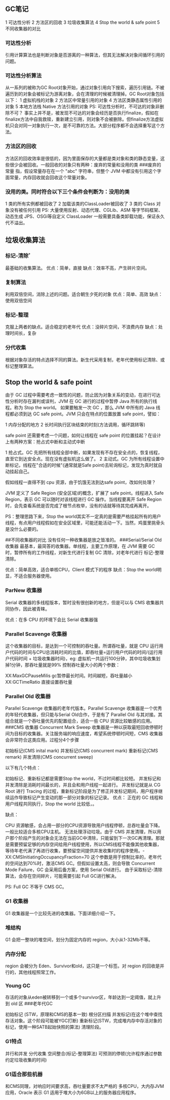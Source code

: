 ## GC笔记
1 可达性分析
2 方法区的回收
3 垃圾收集算法
4 Stop the world & safe point
5 不同收集器的对比

### 可达性分析
引用计算算法也是判断对象是否游离的一种算法，但其无法解决对象间循环引用的问题。

### 可达性分析算法
从一系列的被称为GC Root对象开始，通过对象引用向下搜索，遍历引用链。不被遍历到的对象会被标记为游离对象，会在清理的时候被清理掉。GC Root对象包括以下：
1 虚拟机栈的对象
2 方法区中常量引用的对象
4 方法区类静态属性引用的对象
5 本地方法栈 Native 方法引用的对象
PS: 可达性分析时，不可达的对象非删除不可？
事实上并不是，被发现不可达的对象会经历是否执行finalize，假如在finalize方法中自我救赎，重新建立引用，则对象不会被删除。但finalize方法虚拟机只会对同一对象执行一次，是不可靠的方法。大部分程序都不会选择重写这个方法。

### 方法区的回收
方法区的回收效率是很低的，因为里面保存的大量都是类对象和类的静态变量，这些很少会被回收。一般回收的对象只有两种：废弃的常量和没用的类
###废弃的常量
指，假设常量存在在一个 "abc" 字符串，但整个 JVM 中都没有引用这个字面常量，内存回收就会回收这个常量对象。

### 没用的类。同时符合以下三个条件会判断为：没用的类
1 类的所有实例都被回收了
2 加载该类的ClassLoader被回收了
3 类的 Class 对象没有被任何引用
PS: 大量使用反射、动态代理、CGLib、ASM 等字节码框架、动态生成 JPS、OSGi等自定义 ClassLoader 一般需要具备类卸载功能，保证永久代不溢出。

## 垃圾收集算法
### 标记-清除˚
最基础的收集算法。
优点：简单，直接
缺点：效率不高，产生碎片空间。

### 复制算法
利用双倍空间，消除上述的问题。适合朝生夕死的对象
优点：简单、高效
缺点：使用双倍空间

### 标记-整理

克服上两者的缺点。适合稳定的老年代
优点：没碎片空间，不浪费内存
缺点：处理时间长，复杂

### 分代收集
根据对象存活的特点选择不同的算法。新生代采用复制，老年代使用标记清除、或标记整理算法。

## Stop the world & safe point
由于 GC 过程中需要考虑一致性的问题，防止因为对象关系的变动，在进行可达性分析时存在漏判或误判，JVM 在 GC 进行的过程中暂停 Java 所有的执行线程。称为 Stop the world。
如果要触发一次 GC ，那么 JVM 中所有的 Java 线程都必须到达 GC safe point。JVM 只会在特点的位置放置 safe point，譬如：

1 内存分配的地方
2 长时间执行区块结束的时刻(方法调用，循环跳转等)

safe point 还需要考虑一个问题，如何让线程在 safe point 的位置挂起？在设计上有两种方案：抢占式中断和主动式中断

1 抢占式。GC 先把所有线程全部中断，如果发现有不存在安全点的，恢复线程，直至它到达安全点。现在没有虚拟机这么做了。
2 主动式。GC 为所有线程设置中断标记，线程在"合适的时候"(通常就是Safe point)去轮询标记，发现为真时就自动挂起自己。

假如线程一直得不到 cpu 资源，由于饥饿无法到达safe point，改如何处理？

JVM 定义了 Safe Region (安全区域)的概念，扩展了 safe point。线程进入 Safe Region，表示 GC 可以随时对该线程进行 GC 操作。当线程要离开 Safe Region 时，会先查看系统是否完成了根节点枚举，没有的话就等待其完成再离开。

PS：整理思路下来，Stop the world其实不一定真的是需要严格挂起所有的用户线程，有点用户线程假如在安全区域里，可能还能活动一下。当然，鸡蛋里挑骨头是没什么必要的。

##不同收集器的对比
没有任何一种收集器是放之皆准的。
###Serial/Serial Old 收集器
最基本，最简答的收集器。单线程，主要工作原理，在 JVM 需要 GC 时，暂停所有的工作线程，对新生代进行复制 GC 清除，对老年代进行 标记-整理 清除。

优点：简单高效，适合单核CPU，Client 模式下的程序
缺点：Stop the world明显，不适合服务器使用。

### ParNew 收集器
Serial 收集器的多线程版本，暂时没有很创新的地方，但是可以与 CMS 收集器共同协作，因此被青睐。

优点：在多 CPU 的环境下会比 Serial 收集器强

### Parallel Scavenge 收集器
这个收集器的目标，是达到一个可控制的吞吐量。所谓吞吐量，就是 CPU 运行用户代码的时间与CPU总消耗时间的比值，即吞吐量=运行用户代码的时间/(运行用户代码时间 + 垃圾收集器时间)，eg: 虚拟机一共运行100分钟，其中垃圾收集划掉1分钟，那吞吐量就是99%
控制吞吐量大小的两个参数：

XX:MaxGCPauseMilis gc暂停最长时间。时间越短，吞吐量越小
XX:GCTimeRatio 直接设置吞吐量

### Parallel Old 收集器
Parallel Scavenge 收集器的老年代版本。Parallel Scavenge 收集器是一个优秀的年轻代收集器，但只能与Serial Old合作，于是有了 Parallel Old 与其对接。其组合就是一个吞吐量优先的配置组合，适合一些 CPU 资源比较敏感的应用。
###CMS 收集器
Concurrent Mark Sweep 收集器是一种以获取最短回收停顿时间为目标的收集器。关注服务端的响应速度，希望系统停顿时间短，CMS 收集器会非常符合这类应用。过程分4个步骤

初始标记(CMS inital mark)
并发标记(CMS concurrent mark)
重新标记(CMS remark)
并发清除(CMS concurrent sweep)

以下有几个特点：

初始标记、重新标记都是需要Stop the world，不过时间都比较短。
并发标记和并发清除是消耗时间最长的，并且会和用户线程一起进行。
并发标记就是从 CG Root 进行 Tracing 的过程，重新标记阶段是为了修正并发标记期间，用户程序继续运作导致标记产生变动的那一部分对象的标记记录。
优点：
正在的 GC 线程和用户线程共同执行，Stop the world 比较低，。

缺点：

CPU 资源敏感，会占用一部分的CPU资源导致用户线程停顿，总吞吐量会下降。一般比较适合多核CPU主机。
无法处理浮动垃圾。由于 CMS 并发清理，所以用户那个阶段产生的对象会无法在当前GC中清除，只能留到下一次GC再清理。那就是需要预留足够的内存空间给用户线程使用，所以CMS线程不能像其他收集器，等待年老代满了再进行收集，要预留空间提供并发收集时的程序使用。-XX:CMSInitiatingOccupancyFraction=70 这个参数是用于控制比率的，老年代的空间达到70%时，激活CMS GC。但假如设置太高，则会导致 Concurrent Mode Failure，GC 会采用后备方案，使用 Serial Old进行。
由于采取标记-清除算法，会存在空间碎片，可能需要引起 Full GC进行解决。

PS: Full GC 不等于 CMS GC。
### G1 收集器
G1 收集器是一个比较先进的收集器。下面详细介绍一下。
### 堆结构
G1 会把一整块的堆空间，划分为固定内存的 region，大小从1-32Mb不等。
### 内存分配
region 会被分为 Eden、Survivor和old，这只是一个标签。对 region 的回收是并行的，其他线程照常工作。
### Young GC
存活的对象从eden被转移到一个或多个survivor区，年龄达到一定阈值，就上升到 old 区
###老年代GC

初始标记 (STW，原理和CMS的基本一致)
根分区扫描
并发标记(在这个堆中查找存活对象。这个阶段可能被YGC打断)
重新标记(STW，完成堆内存中存活对象的标记，使用一种SATB起始快照的算法)
清理阶段。

### G1特点

并行和并发
分代收集
空间整合(标记-整理算法)
可预测的停顿(允许程序通过参数约定垃圾收集的时间)

### G1适合那些机器

和CMS同理，对响应时间要求高，吞吐量要求不太严格的
多核CPU，大内存JVM应用，Oracle 表示 G1 适用于堆大小为6GB以上的服务器应用程序。
